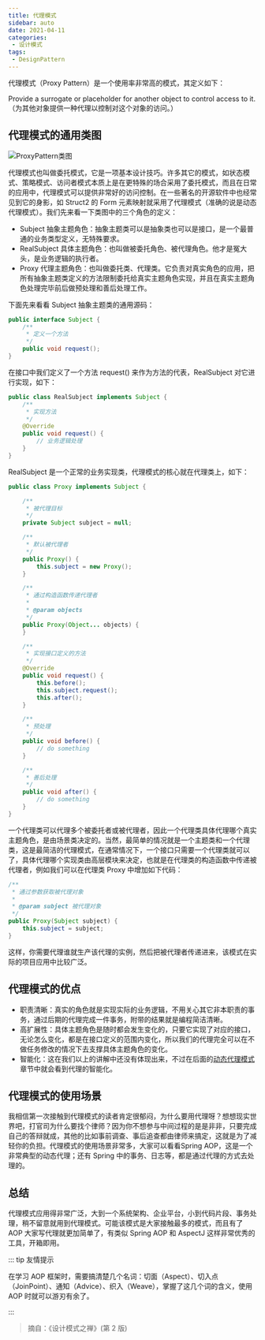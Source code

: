 ```yaml
---
title: 代理模式
sidebar: auto
date: 2021-04-11
categories:
 - 设计模式
tags:
 - DesignPattern
---
```


代理模式（Proxy Pattern）是一个使用率非常高的模式，其定义如下：

Provide a  surrogate or placeholder for another object to control access to it.（为其他对象提供一种代理以控制对这个对象的访问。）

## 代理模式的通用类图

<img :src="$withBase('/img/java/design/ProxyPattern类图.png')" alt="ProxyPattern类图">

代理模式也叫做委托模式，它是一项基本设计技巧。许多其它的模式，如状态模式、策略模式、访问者模式本质上是在更特殊的场合采用了委托模式，而且在日常的应用中，代理模式可以提供非常好的访问控制。在一些著名的开源软件中也经常见到它的身影，如 Struct2 的 Form 元素映射就采用了代理模式（准确的说是动态代理模式）。我们先来看一下类图中的三个角色的定义：

* Subject 抽象主题角色：抽象主题类可以是抽象类也可以是接口，是一个最普通的业务类型定义，无特殊要求。
* RealSubject 具体主题角色：也叫做被委托角色、被代理角色。他才是冤大头，是业务逻辑的执行者。
* Proxy 代理主题角色：也叫做委托类、代理类。它负责对真实角色的应用，把所有抽象主题类定义的方法限制委托给真实主题角色实现，并且在真实主题角色处理完毕前后做预处理和善后处理工作。

下面先来看看 Subject 抽象主题类的通用源码：

``` java
public interface Subject {
	/**
	 * 定义一个方法
	 */
	public void request();
}
```

在接口中我们定义了一个方法 request() 来作为方法的代表，RealSubject 对它进行实现，如下：

``` java
public class RealSubject implements Subject {
	/**
	 * 实现方法
	 */
	@Override
	public void request() {
		// 业务逻辑处理
	}
}
```

RealSubject 是一个正常的业务实现类，代理模式的核心就在代理类上，如下：

``` java
public class Proxy implements Subject {

	/**
	 * 被代理目标
	 */
	private Subject subject = null;

	/**
	 * 默认被代理者
	 */
	public Proxy() {
		this.subject = new Proxy();
	}

	/**
	 * 通过构造函数传递代理者
	 *
	 * @param objects
	 */
	public Proxy(Object... objects) {
	}

	/**
	 * 实现接口定义的方法
	 */
	@Override
	public void request() {
		this.before();
		this.subject.request();
		this.after();
	}

	/**
	 * 预处理
	 */
	public void before() {
		// do something
	}

	/**
	 * 善后处理
	 */
	public void after() {
		// do something
	}
}
```

一个代理类可以代理多个被委托者或被代理者，因此一个代理类具体代理哪个真实主题角色，是由场景类决定的。当然，最简单的情况就是一个主题类和一个代理类，这是最简洁的代理模式，在通常情况下，一个接口只需要一个代理类就可以了，具体代理哪个实现类由高层模块来决定，也就是在代理类的构造函数中传递被代理者，例如我们可以在代理类 Proxy 中增加如下代码：

``` java
/**
 * 通过参数获取被代理对象
 *
 * @param subject 被代理对象
 */
public Proxy(Subject subject) {
    this.subject = subject;
}
```

这样，你需要代理谁就生产该代理的实例，然后把被代理者传递进来，该模式在实际的项目应用中比较广泛。

## 代理模式的优点

* 职责清晰：真实的角色就是实现实际的业务逻辑，不用关心其它非本职责的事务，通过后期的代理完成一件事务，附带的结果就是编程简洁清晰。
* 高扩展性：具体主题角色是随时都会发生变化的，只要它实现了对应的接口，无论怎么变化，都是在接口定义的范围内变化，所以我们的代理完全可以在不做任务修改的情况下去支撑具体主题角色的变化。
* 智能化：这在我们以上的讲解中还没有体现出来，不过在后面的[动态代理模式](./DynamicProxyPattern.md)章节中就会看到代理的智能化。

## 代理模式的使用场景

我相信第一次接触到代理模式的读者肯定很郁闷，为什么要用代理呀？想想现实世界吧，打官司为什么要找个律师？因为你不想参与中间过程的是是非非，只要完成自己的答辩就成，其他的比如事前调查、事后追查都由律师来搞定，这就是为了减轻你的负担。代理模式的使用场景非常多，大家可以看看Spring AOP，这是一个非常典型的动态代理；还有 Spring 中的事务、日志等，都是通过代理的方式去处理的。

## 总结

代理模式应用得非常广泛，大到一个系统架构、企业平台，小到代码片段、事务处理，稍不留意就用到代理模式。可能该模式是大家接触最多的模式，而且有了 AOP 大家写代理就更加简单了，有类似 Spring AOP 和 AspectJ 这样非常优秀的工具，开箱即用。

::: tip 友情提示

在学习 AOP 框架时，需要搞清楚几个名词：切面（Aspect）、切入点（JoinPoint）、通知（Advice）、织入（Weave），掌握了这几个词的含义，使用 AOP 时就可以游刃有余了。

:::

> 摘自：《设计模式之禅》(第 2 版)
